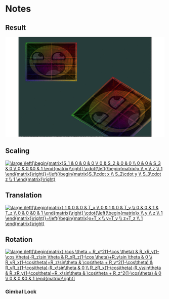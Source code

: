 # Notes

## Result

![gif1](result.gif)

## Scaling

<a href="https://www.codecogs.com/eqnedit.php?latex=\large&space;\left[\begin{matrix}S_1&space;&&space;0&space;&&space;0&space;&&space;0&space;\\&space;0&space;&&space;S_2&space;&&space;0&space;&&space;0&space;\\&space;0&space;&&space;0&space;&&space;S_3&space;&&space;0&space;\\&space;0&space;&&space;0&space;&0&space;&&space;1&space;\end{matrix}\right]&space;\cdot{\left(\begin{matrix}x&space;\\&space;y&space;\\&space;z&space;\\&space;1&space;\end{matrix}\right)}=\left(\begin{matrix}S_1\cdot&space;x&space;\\&space;S_2\cdot&space;y&space;\\&space;S_3\cdot&space;z&space;\\&space;1&space;\end{matrix}\right)" target="_blank"><img src="https://latex.codecogs.com/png.latex?\large&space;\left[\begin{matrix}S_1&space;&&space;0&space;&&space;0&space;&&space;0&space;\\&space;0&space;&&space;S_2&space;&&space;0&space;&&space;0&space;\\&space;0&space;&&space;0&space;&&space;S_3&space;&&space;0&space;\\&space;0&space;&&space;0&space;&0&space;&&space;1&space;\end{matrix}\right]&space;\cdot{\left(\begin{matrix}x&space;\\&space;y&space;\\&space;z&space;\\&space;1&space;\end{matrix}\right)}=\left(\begin{matrix}S_1\cdot&space;x&space;\\&space;S_2\cdot&space;y&space;\\&space;S_3\cdot&space;z&space;\\&space;1&space;\end{matrix}\right)" title="\large \left[\begin{matrix}S_1 & 0 & 0 & 0 \\ 0 & S_2 & 0 & 0 \\ 0 & 0 & S_3 & 0 \\ 0 & 0 &0 & 1 \end{matrix}\right] \cdot{\left(\begin{matrix}x \\ y \\ z \\ 1 \end{matrix}\right)}=\left(\begin{matrix}S_1\cdot x \\ S_2\cdot y \\ S_3\cdot z \\ 1 \end{matrix}\right)" /></a>

## Translation

<a href="https://www.codecogs.com/eqnedit.php?latex=\large&space;\left[\begin{matrix}&space;1&space;&&space;0&space;&&space;0&space;&&space;T_x&space;\\&space;0&space;&&space;1&space;&&space;0&space;&&space;T_y&space;\\&space;0&space;&&space;0&space;&&space;1&space;&&space;T_z&space;\\&space;0&space;&&space;0&space;&0&space;&&space;1&space;\end{matrix}\right]&space;\cdot{\left(\begin{matrix}x&space;\\&space;y&space;\\&space;z&space;\\&space;1&space;\end{matrix}\right)}=\left(\begin{matrix}x&plus;T_x&space;\\&space;y&plus;T_y&space;\\&space;z&plus;T_z&space;\\&space;1&space;\end{matrix}\right)" target="_blank"><img src="https://latex.codecogs.com/png.latex?\large&space;\left[\begin{matrix}&space;1&space;&&space;0&space;&&space;0&space;&&space;T_x&space;\\&space;0&space;&&space;1&space;&&space;0&space;&&space;T_y&space;\\&space;0&space;&&space;0&space;&&space;1&space;&&space;T_z&space;\\&space;0&space;&&space;0&space;&0&space;&&space;1&space;\end{matrix}\right]&space;\cdot{\left(\begin{matrix}x&space;\\&space;y&space;\\&space;z&space;\\&space;1&space;\end{matrix}\right)}=\left(\begin{matrix}x&plus;T_x&space;\\&space;y&plus;T_y&space;\\&space;z&plus;T_z&space;\\&space;1&space;\end{matrix}\right)" title="\large \left[\begin{matrix} 1 & 0 & 0 & T_x \\ 0 & 1 & 0 & T_y \\ 0 & 0 & 1 & T_z \\ 0 & 0 &0 & 1 \end{matrix}\right] \cdot{\left(\begin{matrix}x \\ y \\ z \\ 1 \end{matrix}\right)}=\left(\begin{matrix}x+T_x \\ y+T_y \\ z+T_z \\ 1 \end{matrix}\right)" /></a>

## Rotation

<a href="https://www.codecogs.com/eqnedit.php?latex=\large&space;\left[\begin{matrix}&space;\cos&space;\theta&space;&plus;&space;R_x^2(1-\cos&space;\theta)&space;&&space;R_xR_y(1-\cos&space;\theta)-R_z\sin&space;\theta&space;&&space;R_xR_z(1-\cos&space;\theta)&plus;R_y\sin&space;\theta&space;&&space;0&space;\\&space;R_yR_x(1-\cos\theta)&plus;R_z\sin\theta&space;&&space;\cos\theta&space;&plus;&space;R_y^2(1-\cos\theta)&space;&&space;R_yR_z(1-\cos\theta)-R_x\sin\theta&space;&&space;0&space;\\&space;R_zR_x(1-\cos\theta)-R_y\sin\theta&space;&&space;R_zR_y(1-\cos\theta)&plus;R_x\sin\theta&space;&&space;\cos\theta&space;&plus;&space;R_z^2(1-\cos\theta)&space;&&space;0&space;\\&space;0&space;&&space;0&space;&0&space;&&space;1&space;\end{matrix}\right]" target="_blank"><img src="https://latex.codecogs.com/png.latex?\large&space;\left[\begin{matrix}&space;\cos&space;\theta&space;&plus;&space;R_x^2(1-\cos&space;\theta)&space;&&space;R_xR_y(1-\cos&space;\theta)-R_z\sin&space;\theta&space;&&space;R_xR_z(1-\cos&space;\theta)&plus;R_y\sin&space;\theta&space;&&space;0&space;\\&space;R_yR_x(1-\cos\theta)&plus;R_z\sin\theta&space;&&space;\cos\theta&space;&plus;&space;R_y^2(1-\cos\theta)&space;&&space;R_yR_z(1-\cos\theta)-R_x\sin\theta&space;&&space;0&space;\\&space;R_zR_x(1-\cos\theta)-R_y\sin\theta&space;&&space;R_zR_y(1-\cos\theta)&plus;R_x\sin\theta&space;&&space;\cos\theta&space;&plus;&space;R_z^2(1-\cos\theta)&space;&&space;0&space;\\&space;0&space;&&space;0&space;&0&space;&&space;1&space;\end{matrix}\right]" title="\large \left[\begin{matrix} \cos \theta + R_x^2(1-\cos \theta) & R_xR_y(1-\cos \theta)-R_z\sin \theta & R_xR_z(1-\cos \theta)+R_y\sin \theta & 0 \\ R_yR_x(1-\cos\theta)+R_z\sin\theta & \cos\theta + R_y^2(1-\cos\theta) & R_yR_z(1-\cos\theta)-R_x\sin\theta & 0 \\ R_zR_x(1-\cos\theta)-R_y\sin\theta & R_zR_y(1-\cos\theta)+R_x\sin\theta & \cos\theta + R_z^2(1-\cos\theta) & 0 \\ 0 & 0 &0 & 1 \end{matrix}\right]" /></a>

### Gimbal Lock
